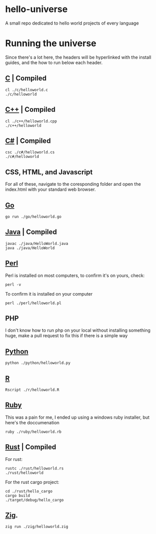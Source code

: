 # hello-universe
A small repo dedicated to hello world projects of every language

# Running the universe

Since there's a lot here, the headers will be hyperlinked with the install guides, and the how to run below each header.

## [C](https://learn.microsoft.com/en-us/cpp/build/walkthrough-compile-a-c-program-on-the-command-line?view=msvc-170) | Compiled

```
cl ./c/helloworld.c
./c/helloworld
```

## [C++](https://learn.microsoft.com/en-us/cpp/build/walkthrough-compile-a-c-program-on-the-command-line?view=msvc-170) | Compiled

```
cl ./c++/helloworld.cpp
./c++/helloworld
```

## [C#](https://www.geeksforgeeks.org/how-to-execute-c-sharp-program-on-cmd-command-line/) | Compiled

```
csc ./c#/helloworld.cs
./c#/helloworld
```

## CSS, HTML, and Javascript
For all of these, navigate to the coresponding folder and open the index.html with your standard web browser.

## [Go](https://go.dev/doc/install)

```
go run ./go/helloworld.go
```

## [Java](https://docs.oracle.com/en/java/javase/21/install/installation-jdk-microsoft-windows-platforms.html#GUID-A740535E-9F97-448C-A141-B95BF1688E6F) | Compiled

```
javac ./java/HelloWorld.java
java ./java/HelloWorld
```

## [Perl](https://www.perl.org/get.html)
Perl is installed on most computers, to confirm it's on yours, check:

```
perl -v
```

To confirm it is installed on your computer

```
perl ./perl/helloworld.pl
```

## PHP
I don't know how to run php on your local without installing something huge, make a pull request to fix this if there is a simple way

## [Python](https://wiki.python.org/moin/BeginnersGuide/Download)

```
python ./python/helloworld.py
```

## [R](https://www.dataquest.io/blog/installing-r-on-your-computer/)

```
Rscript ./r/helloworld.R
```

## [Ruby](https://www.ruby-lang.org/en/documentation/installation/)
This was a pain for me, I ended up using a windows ruby installer, but here's the doccumenation

```
ruby ./ruby/helloworld.rb
```

## [Rust](https://doc.rust-lang.org/book/ch01-01-installation.html) | Compiled

For rust:
```
rustc ./rust/helloworld.rs
./rust/helloworld
```

For the rust cargo project:
```
cd ./rust/hello_cargo
cargo build
./target/debug/hello_cargo
```

## [Zig](https://ziglang.org/learn/getting-started/).
```
zig run ./zig/helloworld.zig
```